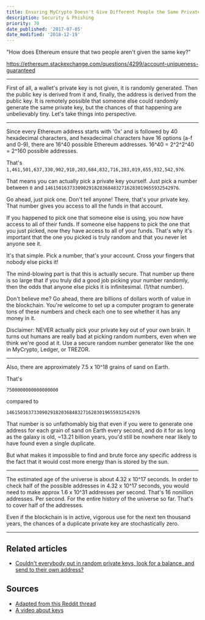 ```yaml
---
title: Ensuring MyCrypto Doesn't Give Different People the Same Private Key
description: Security & Phishing
priority: 70
date_published: '2017-07-05'
date_modified: '2018-12-19'
---
```


"How does Ethereum ensure that two people aren't given the same key?"

<https://ethereum.stackexchange.com/questions/4299/account-uniqueness-guaranteed>

---

First of all, a wallet's private key is not given, it is randomly generated. Then the public key is derived from it and, finally, the address is derived from the public key. It is remotely possible that someone else could randomly generate the same private key, but the chances of that happening are unbelievably tiny. Let's take things into perspective.

---

Since every Ethereum address starts with '0x' and is followed by 40 hexadecimal characters, and hexadecimal characters have 16 options (a-f and 0-9), there are 16^40 possible Ethereum addresses. 16^40 = 2^2^2^40 = 2^160 possible addresses.

That's `1,461,501,637,330,902,918,203,684,832,716,283,019,655,932,542,976`.

That means you can actually pick a private key yourself. Just pick a number between `0` and `1461501637330902918203684832716283019655932542976`.

Go ahead, just pick one. Don't tell anyone! There, that's your private key. That number gives you access to all the funds in that account.

If you happened to pick one that someone else is using, you now have access to all of their funds. If someone else happens to pick the one that you just picked, now they have access to all of your funds. That's why it's important that the one you picked is truly random and that you never let anyone see it.

It's that simple. Pick a number, that's your account. Cross your fingers that nobody else picks it!

The mind-blowing part is that this is actually secure. That number up there is so large that if you truly did a good job picking your number randomly, then the odds that anyone else picks it is infinitesimal. (1/that number).

Don't believe me? Go ahead, there are billions of dollars worth of value in the blockchain. You're welcome to set up a computer program to generate tons of these numbers and check each one to see whether it has any money in it.

Disclaimer: NEVER actually pick your private key out of your own brain. It turns out humans are really bad at picking random numbers, even when we think we're good at it. Use a secure random number generator like the one in MyCrypto, Ledger, or TREZOR.

---

Also, there are approximately 7.5 x 10^18 grains of sand on Earth.

That's

`7500000000000000000`

compared to

`1461501637330902918203684832716283019655932542976`

That number is so unfathomably big that even if you were to generate one address for each grain of sand on Earth every second, and do it for as long as the galaxy is old, ~13.21 billion years, you'd still be nowhere near likely to have found even a single duplicate.

But what makes it impossible to find and brute force any specific address is the fact that it would cost more energy than is stored by the sun.

---

The estimated age of the universe is about 4.32 x 10^17 seconds. In order to check half of the possible addresses in 4.32 x 10^17 seconds, you would need to make approx 1.6 x 10^31 addresses per second. That's 16 nonillion addresses. Per second. For the entire history of the universe so far. That's to cover half of the addresses.

Even if the blockchain is in active, vigorous use for the next ten thousand years, the chances of a duplicate private key are stochastically zero.

---

## Related articles

* [Couldn't everybody put in random private keys, look for a balance, and send to their own address?](/staying-safe/couldnt-everybody-put-in-a-random-key-and-send-to-own-address)

## Sources

* [Adapted from this Reddit thread](https://www.reddit.com/r/ethereum/comments/6fr2lx/updated_its_time_to_get_real_stop_relying_on/diki8iz/)
* [A video about keys](http://decypher.tv/series/ethereum-development/video/2)
